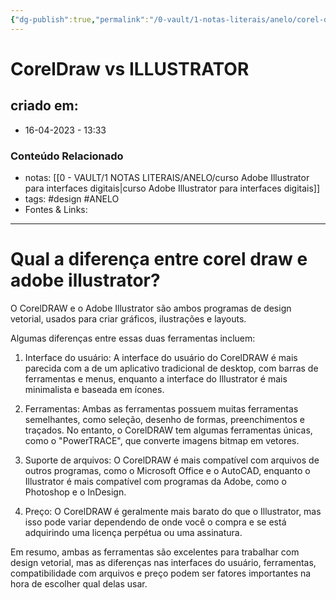 ```yaml
---
{"dg-publish":true,"permalink":"/0-vault/1-notas-literais/anelo/corel-draw-vs-illustrator/","tags":["design","ANELO"],"dgHomeLink":true,"dgShowLocalGraph":true,"dgShowFileTree":true,"dgEnableSearch":true,"noteIcon":""}
---
```


# CorelDraw vs ILLUSTRATOR

## criado em: 
-  16-04-2023 - 13:33

### Conteúdo Relacionado
- notas: [[0 - VAULT/1 NOTAS LITERAIS/ANELO/curso Adobe Illustrator para interfaces digitais\|curso Adobe Illustrator para interfaces digitais]]
- tags: #design #ANELO
- Fontes & Links: 

---

# Qual a diferença entre corel draw e adobe illustrator?

O CorelDRAW e o Adobe Illustrator são ambos programas de design vetorial, usados para criar gráficos, ilustrações e layouts.

Algumas diferenças entre essas duas ferramentas incluem:

1.  Interface do usuário: A interface do usuário do CorelDRAW é mais parecida com a de um aplicativo tradicional de desktop, com barras de ferramentas e menus, enquanto a interface do Illustrator é mais minimalista e baseada em ícones.
    
2.  Ferramentas: Ambas as ferramentas possuem muitas ferramentas semelhantes, como seleção, desenho de formas, preenchimentos e traçados. No entanto, o CorelDRAW tem algumas ferramentas únicas, como o "PowerTRACE", que converte imagens bitmap em vetores.
    
3.  Suporte de arquivos: O CorelDRAW é mais compatível com arquivos de outros programas, como o Microsoft Office e o AutoCAD, enquanto o Illustrator é mais compatível com programas da Adobe, como o Photoshop e o InDesign.
    
4.  Preço: O CorelDRAW é geralmente mais barato do que o Illustrator, mas isso pode variar dependendo de onde você o compra e se está adquirindo uma licença perpétua ou uma assinatura.
    

Em resumo, ambas as ferramentas são excelentes para trabalhar com design vetorial, mas as diferenças nas interfaces do usuário, ferramentas, compatibilidade com arquivos e preço podem ser fatores importantes na hora de escolher qual delas usar.